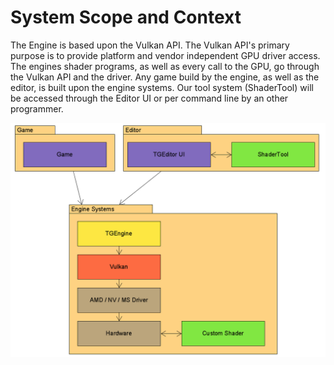 # System Scope and Context

The Engine is based upon the Vulkan API. The Vulkan API's primary purpose is to provide platform and vendor independent GPU driver access. The engines shader programs, as well as every call to the GPU, go through the Vulkan API and the driver. Any game build by the engine, as well as the editor, is built upon the engine systems. Our tool system (ShaderTool) will be accessed through the Editor UI or per command line by an other programmer.

![System Scope](scope.png)
